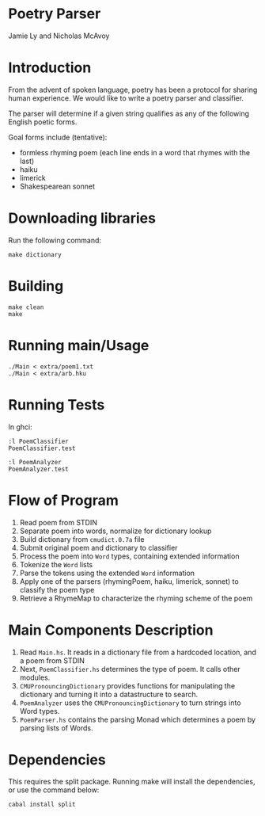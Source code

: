 # Poetry Parser

Jamie Ly <jamiely> and Nicholas McAvoy <mcavoyna>

# Introduction

From the advent of spoken language, poetry has been a protocol for sharing human experience. We would like to write a poetry parser and classifier.

The parser will determine if a given string qualifies as any of the following English poetic forms.

Goal forms include (tentative):
- formless rhyming poem (each line ends in a word that rhymes with the last)
- haiku
- limerick
- Shakespearean sonnet

# Downloading libraries

Run the following command:

    make dictionary

# Building

    make clean
    make

# Running main/Usage

    ./Main < extra/poem1.txt
    ./Main < extra/arb.hku

# Running Tests

In ghci:

    :l PoemClassifier
    PoemClassifier.test

    :l PoemAnalyzer
    PoemAnalyzer.test

# Flow of Program

  1. Read poem from STDIN
  2. Separate poem into words, normalize for dictionary lookup
  3. Build dictionary from `cmudict.0.7a` file
  4. Submit original poem and dictionary to classifier
  5. Process the poem into `Word` types, containing extended information
  6. Tokenize the `Word` lists
  7. Parse the tokens using the extended `Word` information
  8. Apply one of the parsers (rhymingPoem, haiku, limerick, sonnet) to classify 
     the poem type
  9. Retrieve a RhymeMap to characterize the rhyming scheme of the poem

# Main Components Description

  1. Read `Main.hs`. It reads in a dictionary file from a hardcoded
     location, and a poem from STDIN
  2. Next, `PoemClassifier.hs` determines the type of poem. It calls other
     modules.
  3. `CMUPronouncingDictionary` provides functions for manipulating the
     dictionary and turning it into a datastructure to search.
  4. `PoemAnalyzer` uses the `CMUPronouncingDictionary` to turn strings
     into Word types.
  5. `PoemParser.hs` contains the parsing Monad which determines a poem
     by parsing lists of Words.

# Dependencies

This requires the split package. Running make will install the
dependencies, or use the command below:

    cabal install split

